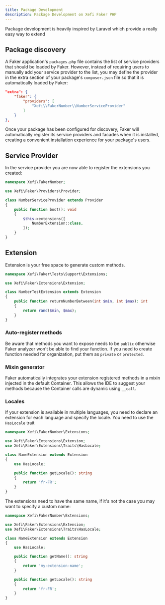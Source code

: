 ```yaml
---
title: Package Development
description: Package Development on Xefi Faker PHP
---
```


Package development is heavily inspired by Laravel which provide a really easy way to extend

## Package discovery

A Faker application's `packages.php` file contains the list of service providers that should be loaded by Faker.
However, instead of requiring users to manually add your service provider to the list, you may define the provider in the extra section of your package's `composer.json` file so that it is automatically loaded by Faker:

```json
"extra": {
    "faker": {
        "providers": [
            "Xefi\\FakerNumber\\NumberServiceProvider"
        ]
    }
},
```

Once your package has been configured for discovery, Faker will automatically register its service providers and facades when it is installed, creating a convenient installation experience for your package's users.

## Service Provider

In the service provider you are now able to register the extensions you created:

```php
namespace Xefi\FakerNumber;

use Xefi\Faker\Providers\Provider;

class NumberServiceProvider extends Provider
{
    public function boot(): void
    {
        $this->extensions([
            NumberExtension::class,
        ]);
    }
}
```

## Extension
Extension is your free space to generate custom methods.

```php
namespace Xefi\Faker\Tests\Support\Extensions;

use Xefi\Faker\Extensions\Extension;

class NumberTestExtension extends Extension
{
    public function returnNumberBetween(int $min, int $max): int
    {
        return rand($min, $max);
    }
}
```

### Auto-register methods
Be aware that methods you want to expose needs to be `public` otherwise Faker analyzer won't be able to find your function.
If you need to create function needed for organization, put them as `private` or `protected`.

### Mixin generator

Faker automatically integrates your extension registered methods in a mixin injected in the default Container.
This allows the IDE to suggest your methods because the Container calls are dynamic using `__call`.

### Locales

If your extension is available in multiple languages, you need to declare an extension for each language and specify the locale.
You need to use the `HasLocale` trait

```php
namespace Xefi\FakerNumber\Extensions;

use Xefi\Faker\Extensions\Extension;
use Xefi\Faker\Extensions\Traits\HasLocale;

class NameExtension extends Extension
{
    use HasLocale;

    public function getLocale(): string
    {
        return 'fr-FR';
    }
}
```

The extensions need to have the same name, if it's not the case you may want to specify a custom name:

```php
namespace Xefi\FakerNumber\Extensions;

use Xefi\Faker\Extensions\Extension;
use Xefi\Faker\Extensions\Traits\HasLocale;

class NameExtension extends Extension
{
    use HasLocale;

    public function getName(): string
    {
        return 'my-extension-name';
    }

    public function getLocale(): string
    {
        return 'fr-FR';
    }
}
```
